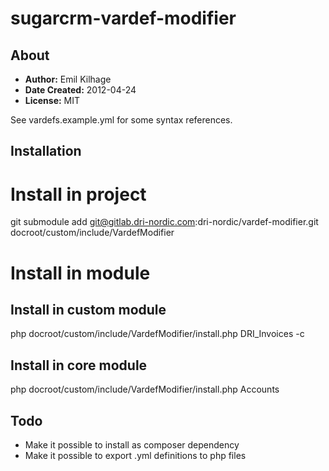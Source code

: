 sugarcrm-vardef-modifier
========

About
---------------------

 * __Author:__ Emil Kilhage
 * __Date Created:__ 2012-04-24
 * __License:__ MIT

See vardefs.example.yml for some syntax references.

Installation
---------------------

# Install in project

git submodule add git@gitlab.dri-nordic.com:dri-nordic/vardef-modifier.git docroot/custom/include/VardefModifier

# Install in module

## Install in custom module

php docroot/custom/include/VardefModifier/install.php DRI_Invoices -c

## Install in core module

php docroot/custom/include/VardefModifier/install.php Accounts

Todo
---------------------

 * Make it possible to install as composer dependency
 * Make it possible to export .yml definitions to php files